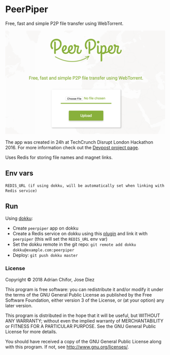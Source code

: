 # PeerPiper

Free, fast and simple P2P file transfer using WebTorrent.

<img src="./peerpiper.png" width="512">

The app was created in 24h at TechCrunch Disrupt London Hackathon 2016. For more information check out the [Devpost project page](https://devpost.com/software/peerpiper).

Uses Redis for storing file names and magnet links.

## Env vars
```
REDIS_URL (if using dokku, will be automatically set when linking with Redis service)
```

## Run

Using [dokku](http://dokku.viewdocs.io/dokku/):
* Create `peerpiper` app on dokku
* Create a Redis service on dokku using this [plugin](https://github.com/dokku/dokku-redis) and link it with `peerpiper` (this will set the `REDIS_URL` env var)
* Set the dokku remote in the git repo:
`git remote add dokku dokku@example.com:peerpiper`
* Deploy:
`git push dokku master`

### License

Copyright &copy; 2018 Adrian Chifor, Jose Diez

This program is free software: you can redistribute it and/or modify
it under the terms of the GNU General Public License as published by
the Free Software Foundation, either version 3 of the License, or
(at your option) any later version.

This program is distributed in the hope that it will be useful,
but WITHOUT ANY WARRANTY; without even the implied warranty of
MERCHANTABILITY or FITNESS FOR A PARTICULAR PURPOSE.  See the
GNU General Public License for more details.

You should have received a copy of the GNU General Public License
along with this program. If not, see <http://www.gnu.org/licenses/>.
